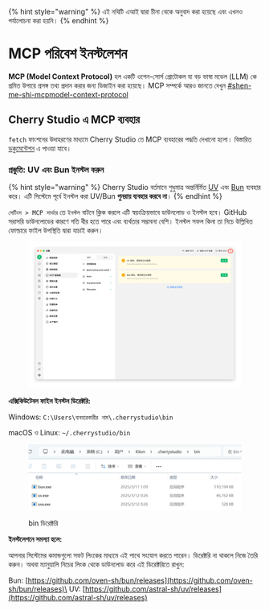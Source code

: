 
{% hint style="warning" %}
এই নথিটি এআই দ্বারা চীনা থেকে অনুবাদ করা হয়েছে এবং এখনও পর্যালোচনা করা হয়নি।
{% endhint %}

# MCP পরিবেশ ইনস্টলেশন

**MCP (Model Context Protocol)** হল একটি ওপেন-সোর্স প্রোটোকল যা বড় ভাষা মডেল (LLM) কে প্রমিত উপায়ে প্রসঙ্গ তথ্য প্রদান করার জন্য ডিজাইন করা হয়েছে। MCP সম্পর্কে আরও জানতে দেখুন [#shen-me-shi-mcpmodel-context-protocol](../../question-contact/knowledge.md#shen-me-shi-mcpmodel-context-protocol "mention")

## Cherry Studio এ MCP ব্যবহার

`fetch` ফাংশনের উদাহরণের মাধ্যমে Cherry Studio তে MCP ব্যবহারের পদ্ধতি দেখানো হলো। বিস্তারিত [ডকুমেন্টেশন](https://github.com/modelcontextprotocol/servers/tree/main/src/fetch) এ পাওয়া যাবে।

### **প্রস্তুতি: UV এবং Bun ইনস্টল করুন**

{% hint style="warning" %}
Cherry Studio বর্তমানে শুধুমাত্র অন্তর্নির্মিত [UV](https://github.com/astral-sh/uv) এবং [Bun](https://github.com/oven-sh/bun) ব্যবহার করে। এটি সিস্টেমে পূর্বে ইনস্টল করা UV/Bun **পুনরায় ব্যবহার করবে না**।
{% endhint %}

`সেটিংস > MCP সার্ভার` তে `ইনস্টল` বাটনে ক্লিক করলে এটি স্বয়ংক্রিয়ভাবে ডাউনলোড ও ইনস্টল হবে। GitHub সরাসরি ডাউনলোডের কারণে গতি ধীর হতে পারে এবং ব্যর্থতার সম্ভাবনা বেশি। ইনস্টল সফল কিনা তা নিচে উল্লিখিত ফোল্ডারে ফাইল উপস্থিতি দ্বারা যাচাই করুন।

<figure><img src="../../.gitbook/assets/image (2) (1).png" alt=""><figcaption></figcaption></figure>

**এক্সিকিউটেবল ফাইল ইনস্টল ডিরেক্টরি:**

Windows: `C:\Users\ব্যবহারকারীর নাম\.cherrystudio\bin`

macOS ও Linux: `~/.cherrystudio/bin`

<figure><img src="../../.gitbook/assets/MCP-cherrystudio_bin_文件夹.png" alt=""><figcaption><p>bin ডিরেক্টরি</p></figcaption></figure>

**ইনস্টলেশনে সমস্যা হলে:**

আপনার সিস্টেমের কমান্ডগুলো সফট লিংকের মাধ্যমে এই পাথে সংযোগ করতে পারেন। ডিরেক্টরি না থাকলে নিজে তৈরি করুন। অথবা ম্যানুয়ালি নিচের লিংক থেকে ডাউনলোড করে এই ডিরেক্টরিতে রাখুন:

Bun: [https://github.com/oven-sh/bun/releases](https://github.com/oven-sh/bun/releases)\
UV: [https://github.com/astral-sh/uv/releases](https://github.com/astral-sh/uv/releases)